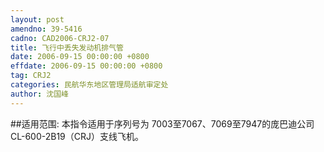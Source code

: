 ```yaml
---
layout: post
amendno: 39-5416
cadno: CAD2006-CRJ2-07
title: 飞行中丢失发动机排气管
date: 2006-09-15 00:00:00 +0800
effdate: 2006-09-15 00:00:00 +0800
tag: CRJ2
categories: 民航华东地区管理局适航审定处
author: 沈国峰
---
```


##适用范围:
本指令适用于序列号为 7003至7067、7069至7947的庞巴迪公司 CL-600-2B19（CRJ）支线飞机。

